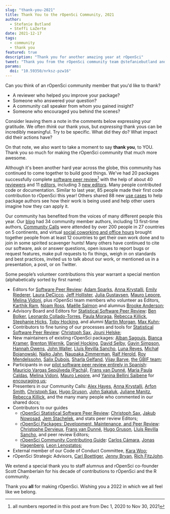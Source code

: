```yaml
---
slug: "thank-you-2021"
title: Thank You to the rOpenSci Community, 2021
author:
  - Stefanie Butland
  - Steffi LaZerte
date: 2021-12-17
tags:
  - community
  - thank you
featured: true
description: "Thank you for another amazing year at rOpenSci"
tweet: "Thank you from the rOpenSci community team @stefaniebutland and @steffilazerte"
params:
  doi: "10.59350/nrksz-pzw16"
---
```


Can you think of an rOpenSci community member that you'd like to thank?

- A reviewer who helped you improve your package?
- Someone who answered your question? 
- A community call speaker from whom you gained insight?
- Someone who encouraged you behind the scenes?

Consider leaving them a note in the comments below expressing your gratitude. 
We often *think* our thank yous, but *expressing* thank yous can be incredibly meaningful.
Try to be specific. 
What did they do? 
What impact did their actions have?

On that note, we also want to take a moment to say **thank you**, to YOU.
Thank you so much for making the rOpenSci community that much more awesome.

Although it's been another hard year across the globe, this community has continued to come together to build good things.
We've had 20 packages successfully complete [software peer review](/software-review/)[^1] with the help of about 40 [reviewers](https://devguide.ropensci.org/softwarereviewintro.html#reviewers) and 11 [editors](/about/#team), including 3 [new editors](/blog/2021/10/12/editors2021/). 
Many people contributed code or documentation. Similar to last year, 85 people made their first code contribution to rOpenSci this year! 
Others shared 88 new [use cases](/usecases/) to help package authors see how their work is being used and help other users imagine how they can apply it.

Our community has benefited from the voices of many different people this year. Our [blog](/archive/) had 34 community member authors, including 13 first-time authors, [Community Calls](/commcalls/) were attended by over 200 people in 27 countries on 5 continents, and virtual [social coworking and office hours](/blog/2021/08/17/coworking-sessions/) brought together people from at least 12 countries to get their own work done and to join in some spirited scavenger hunts!
Many others have continued to cite our software, ask or answer questions, open issues to report bugs or request features, make pull requests to fix things, weigh in on standards and best practices, invited us to talk about our work, or mentioned us in a presentation, a post, or on Twitter.

Some people’s volunteer contributions this year warrant a special mention (alphabetically sorted by first name):

*   Editors for [Software Peer Review](/software-review/): [Adam Sparks](/author/adam-sparks/), [Anna Krystalli](/author/anna-krystalli/), [Emily Riederer](/emily-riederer/), [Laura DeCicco](/author/laura-decicco/), [Jeff Hollister](/author/jeff-hollister/), [Julia Gustavsen](/author/julia-gustavsen/), [Mauro Lepore](/author/mauro-lepore/), [Melina Vidoni](/author/melina-vidoni/), plus rOpenSci team members who volunteer as Editors, [Karthik Ram](/author/karthik-ram/), [Noam Ross](/author/noam-ross/), [Maëlle Salmon](/author/maëlle-salmon/) and alumnus [Brooke Anderson](/author/brooke-anderson/);
*   Advisory Board and Editors for [Statistical Software Peer Review](/software-review/): [Ben Bolker](https://ms.mcmaster.ca/~bolker/), [Leonardo Collado-Torres](/author/leonardo-collado-torres/), [Paula Moraga](http://www.paulamoraga.com/), [Rebecca Killick](/author/rebecca-killick/), [Stephanie Hicks](https://www.stephaniehicks.com/), [Toby Hocking](https://tdhock.github.io/), and alumni [Martin Morgan](https://www.roswellpark.org/martin-morgan), [Max Kuhn](http://appliedpredictivemodeling.com/);
*   Contributors to fine tuning of our processes and tools for [Statistical Software Peer Review](/software-review/): [Christoph Sax](/author/christoph-sax/), [Jouni Helske](https://jounihelske.netlify.app/);
*   New maintainers of existing rOpenSci packages: [Alban Sagouis](https://github.com/AlbanSagouis), [Bianca Kramer](https://github.com/bmkramer), [Brenton Wiernik](https://wiernik.org/), [Daniel Hocking](https://github.com/djhocking), [David Selby](https://selbydavid.com/), [Gavin Simpson](https://github.com/gavinsimpson), [Hannah Owens](https://github.com/hannahlowens), [John Waller](https://github.com/jhnwllr), [Lluís Revilla Sancho](https://llrs.dev/), [Luna Reyes](https://www.lunasare.com/), [Michał Bojanowski](https://github.com/mbojan), [Najko Jahn](https://github.com/njahn82), [Naupaka Zimmerman](https://github.com/naupaka), [Ralf Herold](https://github.com/rfhb), [Roy Mendelssohn](https://github.com/rmendels), [Salix Dubois](https://github.com/salix-d), [Sharla Gelfand](https://www.sharlagelfand.com/), [Vijay Barve](https://github.com/vijaybarve), [the GBIF team](https://www.gbif.org/); 
*   Participants in our [pilot software peer review entirely in Spanish](https://github.com/ropensci/software-review/issues/414): [Mauricio Vargas Sepúlveda (Pachá)](https://pacha.dev/), [Frans van Dunné](https://github.com/FvD), [Maria Paula Caldas](https://github.com/mpaulacaldas), [Melina Vidoni](/author/melina-vidoni/), [Mauro Lepore](/author/mauro-lepore/), and [Yanina Bellini Saibene](https://yabellini.netlify.app/) for [encouraging us](https://discuss.ropensci.org/t/language-documentation-for-a-package/2221);
*   Presenters in our Community Calls: [Alex Hayes](/author/alex-hayes/), [Anna Krystalli](/author/anna-krystalli/), [Arfon Smith](/author/arfon-smith/), [Christoph Sax](/author/christoph-sax/), [Hugo Gruson](/author/hugo-gruson/), [John Sakaluk](/author/john-sakaluk/), [Juliane Manitz](/author/juliane-manitz/), [Rebecca Killick](/author/rebecca-killick/), and the many many people who commented in our shared docs;
*   Contributors to our guides
    *   [rOpenSci Statistical Software Peer Review](https://stats-devguide.ropensci.org/): [Christoph Sax](/author/christoph-sax/), [Jakub Nowosad](https://github.com/Nowosad), [Jem Stachelek](https://github.com/jsta), and stats peer review Editors;
    *   [rOpenSci Packages: Development, Maintenance, and Peer Review](https://devguide.ropensci.org/): [Christophe Dervieux](), [Frans van Dunné](https://github.com/FvD), [Hugo Gruson](/author/hugo-gruson/), [Lluís Revilla Sancho](https://llrs.dev/), and peer review Editors;
    *   [rOpenSci Community Contributing Guide](https://contributing.ropensci.org/): [Carlos Cámara](https://www.carloscamara.es/), [Jonas Hagenberg](https://github.com/jonas-hag), [Leon Lenostatos](https://github.com/Lenostatos);
*   External member of our Code of Conduct Committee, [Kara Woo](/author/kara-woo/);
*   rOpenSci Strategic Advisors, [Carl Boettiger](/author/carl-boettiger/), [Jenny Bryan](/author/jenny-bryan/), [Rich FitzJohn](/author/rich-fitzjohn/).

We extend a special thank you to staff alumnus and rOpenSci co-founder Scott Chamberlain for his decade of contributions to rOpenSci and the R community. 

Thank you **all** for making rOpenSci. Wishing you a 2022 in which we all feel like we belong.


[^1]: all numbers reported in this post are from Dec 1, 2020 to Nov 30, 2021


